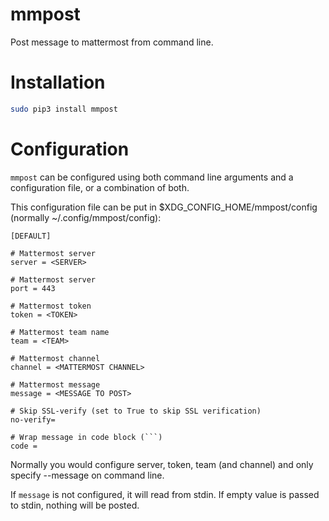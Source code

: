 # mmpost

Post message to mattermost from command line.

# Installation

```bash
sudo pip3 install mmpost
```

# Configuration

`mmpost` can be configured using both command line arguments and a configuration file, or a combination of both.

This configuration file can be put in $XDG_CONFIG_HOME/mmpost/config (normally ~/.config/mmpost/config):

```
[DEFAULT]

# Mattermost server
server = <SERVER>

# Mattermost server
port = 443

# Mattermost token
token = <TOKEN>

# Mattermost team name
team = <TEAM>

# Mattermost channel
channel = <MATTERMOST CHANNEL>

# Mattermost message
message = <MESSAGE TO POST>

# Skip SSL-verify (set to True to skip SSL verification)
no-verify=

# Wrap message in code block (```)
code =

```

Normally you would configure server, token, team (and channel) and only specify --message on command line.

If `message` is not configured, it will read from stdin. If empty value is passed to stdin, nothing will be posted.
